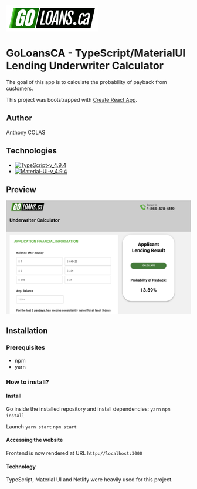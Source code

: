 ![picture](logo.png)

# GoLoansCA - TypeScript/MaterialUI Lending Underwriter Calculator

The goal of this app is to calculate the probability of payback from customers.

This project was bootstrapped with [Create React App](https://github.com/facebook/create-react-app).

## Author

Anthony COLAS

## Technologies

- [![TypeScript-v_4.9.4](https://img.shields.io/badge/TypeScript-v4.9.4-blue)](https://www.typescriptlang.org/)
- [![Material-UI-v_4.9.4](https://img.shields.io/badge/Material%20UI-v5.11.5-orange)](https://mui.com/)


## Preview

![picture](preview.png)

## Installation

### Prerequisites

- npm
- yarn

### How to install?

#### Install

Go inside the installed repository and install dependencies:
`yarn`
`npm install`

Launch
`yarn start`
`npm start`

#### Accessing the website

Frontend is now rendered at URL `http://localhost:3000`


#### Technology

TypeScript, Material UI and Netlify were heavily used for this project.